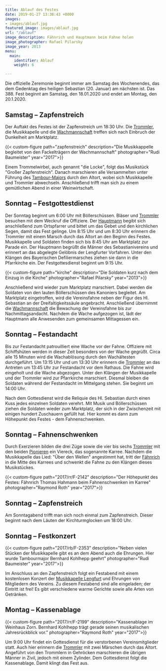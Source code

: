 ```yaml
---
title: Ablauf des Festes
date: 2019-01-27 13:38:43 +0000
images:
- images/ablauf.jpg
featured_image: images/ablauf.jpg
url: "/ablauf"
image_description: Fähnrich und Hauptmann beim Fahne holen
image_photographer: Rafael Pilarsky
image_year: 2013
menu:
  main:
    identifier: Ablauf
    weight: 6

---
```

Die offizielle Zeremonie beginnt immer am Samstag des Wochenendes, das dem Gedenktag des heiligen Sebastian (20. Januar) am nächsten ist. Das 388. Fest beginnt am Samstag, den 18.01.2020 und endet am Montag, den 20.1.2020.

## Samstag – Zapfenstreich

Der Auftakt des Festes ist der Zapfenstreich um 18:30 Uhr. Die [Trommler](/dienstgrade#trommler), die Musikkapelle und die [Wachmannschaft](/dienstgrade#wachmannschaft) treffen sich nach Einbruch der Dunkelheit am Marktplatz.

{{< custom-figure path="zapfenstreich" description="Die Musikkappelle begleitet von den Fackelträgern der Wachmannschaft" photographer="Rudi Baumeister" year="2017">}}

Einem Trommelwirbel, auch genannt "die Locke", folgt das Musikstück "Großer Zapfenstreich". Danach marschieren alle Versammelten unter Führung des [Tambour-Majors](/dienstgrade#tambour-major) durch den Altort, wobei sich Musikkapelle und Trommler abwechseln. Anschließend trifft man sich zu einem gemütlichen Abend in einer Weinwirtschaft.

## Sonntag – Festgottestdienst

Der Sonntag beginnt um 6:00 Uhr mit Böllerschüssen. Bläser und [Trommler](/dienstgrade#trommler) besuchen mit dem Weckruf die Offiziere. Der [Hauptmann](/dienstgrade#hauptmann) begibt sich anschließend zum Ortspfarrer und bittet um das Gebet und den kirchlichen Segen, damit das Fest gelinge. Um 8:15 Uhr und um 8:30 Uhr erinnern die Trommler mit einem Marsch durch das Altort an den Beginn des Festes. Musikkapelle und Soldaten finden sich bis 8:45 Uhr am Marktplatz zur Parade ein. Der Hauptmann begrüßt die Männer des Sebastianivereins und erinnert an das abgelegte Gelöbnis der Lengfurter Vorfahren. Unter den Klängen des Bayerischen Defiliermarsches ziehen sie dann in die Pfarrkirche ein. Der Festgottesdienst beginnt um 9:15 Uhr.

{{< custom-figure path="kirche" description="Die Soldaten kurz nach dem Einzug in die Kirche" photographer="Rafael Pilarsky" year="2013">}}

Anschließend wird wieder zum Marktplatz marschiert. Dabei werden die Soldaten von den lauten Böllerschüssen des Kanoniers begleitet. Am Marktplatz eingetroffen, wird die Vereinsfahne neben der Figur des Hl. Sebastian an der Dreifaltigkeitssäule angebracht. Anschließend übernimmt die [Wachmannschaft](/dienstgrade#wachmannschaft) die Bewachung der Vereinsfahne bis zur Nachmittagsandacht. Nachdem die Wache aufgezogen ist, lädt der Hauptmann alle Anwesenden zum gemeinsamen Mittagessen ein.

## Sonntag – Festandacht

Bis zur Festandacht patrouilliert eine Wache vor der Fahne. Offiziere mit Schiffshüten werden in dieser Zeit besonders von der Wache gegrüßt. Circa alle 15 Minuten wird die Wachablösung durch den Wachältesten durchgeführt. Um 13:15 Uhr und um 13:30 Uhr erinnern die [Trommler](/dienstgrade#trommler) an das Antreten um 13:45 Uhr zur Festandacht vor dem Rathaus. Die Fahne wird eingeholt und die Wache abgezogen. Unter den Klängen der Musikkapelle und der Trommler wird zur Pfarrkirche marschiert. Diesmal bleiben die Soldaten während der Festandacht im Mittelgang stehen. Sie beginnt um 14:00 Uhr.

Nach dem Gottesdienst wird die Reliquie des Hl. Sebastian durch einen Kuss jedes einzelnen Soldaten verehrt. Mit Musik und Böllerschüssen ziehen die Soldaten wieder zum Marktplatz, der sich in der Zwischenzeit mit einigen hundert Zuschauern gefüllt hat. Hier kommt es dann zum Höhepunkt des Festes - dem Fahnenschwenken.

## Sonntag – Fahnenschwenken

Durch Exerzieren bilden die drei Züge sowie die vier bis sechs [Trommler](/dienstgrade#trommler) mit den beiden [Pionieren](/dienstgrade#pionier) ein Viereck, das sogenannte Karree. Nachdem die Musikkapelle das Lied: "Über den Wellen" angestimmt hat, tritt der [Fähnrich](/dienstgrade#fähnrich) in die Mitte des Karrees und schwenkt die Fahne zu den Klängen dieses Musikstückes.

{{< custom-figure path="2017/rr/F-2142" description="Der Höhepunkt des Festes: Fähnrich Thomas Hahmann beim Fahnenschwenken im Karree" photographer="Raymond Roth" year="2017">}}

## Sonntag – Zapfenstreich

Am Sonntagabend trifft man sich noch einmal zum Zapfenstreich. Dieser beginnt nach dem Läuten der Kirchturmglocken um 18:00 Uhr.

## Sonntag – Festkonzert

{{< custom-figure path="2017/rb/F-2353" description="Neben vielen Stücken der Musikkapelle gibt es an dem Abend auch die Ehrungen. Hier wurde Tambourmajor Bernhard Kohlhepp geehrt" photographer="Rudi Baumeister" year="2017">}}

Im Anschluss an den Zapfenstreich folgt ein Festabend mit einem kostenlosen Konzert der [Musikkapelle Lengfurt](https://www.musikale.de/) und Ehrungen von Mitgliedern des Vereins. Zu diesem Festabend sind alle eingeladen; der Eintritt ist frei! Es gibt verschiedene warme Gerichte sowie alle Arten von Getränken.

## Montag – Kassenablage

{{< custom-figure path="2017/rr/F-2199" description="Kassenablage im Weinhaus Zorn. Bernhard Kohlhepp trägt gerade seinen musikalischen Jahresrückblick vor." photographer="Raymond Roth" year="2017">}}

Um 9:00 Uhr findet ein Gottesdienst für die verstorbenen Vereinsmitglieder statt. Auch hier erinnern die [Trommler](/dienstgrade#trommler) mit zwei Märschen durch das Altort. Angeführt von den Trommlern in Gehröcken marschieren die übrigen Männer in Zivil, jedoch mit einem Zylinder. Dem Gottesdienst folgt die Kassenablage. Damit klingt das Fest aus.

## 